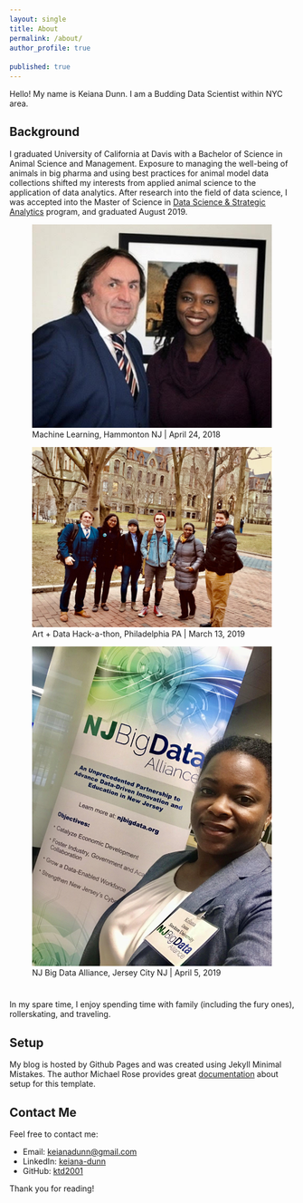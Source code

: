 ```yaml
---
layout: single
title: About
permalink: /about/
author_profile: true

published: true
---
```


Hello! My name is Keiana Dunn. I am a Budding Data Scientist within NYC area.

## Background
I graduated University of California at Davis with a Bachelor of Science in Animal Science and Management. Exposure to managing the well-being of animals in big pharma and using best practices for animal model data collections shifted my interests from applied animal science to the application of data analytics. After research into the field of data science, I was accepted into the Master of Science in [Data Science & Strategic Analytics](http://stockton.edu/datascience) program, and graduated August 2019.

<figure>
  <img src="/assets/about/dunn_mason_12_5_2018.jpg" caption = "Machine Learning | December 5, 2018" class = "center">
  <figcaption> Machine Learning, Hammonton NJ | April 24, 2018
  </figcaption>
</figure>

<figure>
  <img src="/assets/about/PAhackathon.jpg" caption = "Art + Data Hack-a-thon, Philadelphia | March 13, 2019" class = "center">
  <figcaption> Art + Data Hack-a-thon, Philadelphia PA | March 13, 2019
  </figcaption>
</figure>

<figure>
  <img src="/assets/about/njbigdata.jpg" caption = "NJ Big Data Alliance | April 5, 2019" class = "center">
  <figcaption> NJ Big Data Alliance, Jersey City NJ | April 5, 2019
  </figcaption>
</figure>

# #
In my spare time, I enjoy spending time with family (including the fury ones), rollerskating, and traveling. 

## Setup
My blog is hosted by Github Pages and was created using Jekyll Minimal Mistakes. The author Michael Rose provides great [documentation](https://mmistakes.github.io/minimal-mistakes/) about setup for this template. 


## Contact Me
Feel free to contact me: 
* Email: <a href="mailto:{{keianadunn@gmail.com}}">keianadunn@gmail.com</a>
* LinkedIn: <a href="https://www.linkedin.com/in/keiana-dunn-b6bab861/">keiana-dunn</a>
* GitHub: <a href="https://github.com/ktd2001">ktd2001</a>

Thank you for reading!
